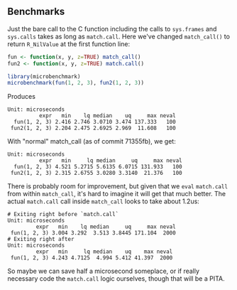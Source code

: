 ## Benchmarks

Just the bare call to the C function including the calls to `sys.frames` and `sys.calls` takes as long as `match.call`.  Here we've changed `match_call()` to return `R_NilValue` at the first function line:

```R
fun <- function(x, y, z=TRUE) match_call()
fun2 <- function(x, y, z=TRUE) match.call()

library(microbenchmark)
microbenchmark(fun(1, 2, 3), fun2(1, 2, 3))
```

Produces

```
Unit: microseconds
          expr   min    lq median    uq     max neval
  fun(1, 2, 3) 2.416 2.746 3.0710 3.474 137.333   100
 fun2(1, 2, 3) 2.204 2.475 2.6925 2.969  11.608   100
```

With "normal" match_call (as of commit 71355fb), we get:

```
Unit: microseconds
          expr   min     lq median     uq     max neval
  fun(1, 2, 3) 4.521 5.2715 5.6135 6.0715 131.933   100
 fun2(1, 2, 3) 2.315 2.6755 3.0280 3.3140  21.376   100
```

There is probably room for improvement, but given that we `eval` `match.call` from within `match_call`, it's hard to imagine it will get that much better.  The actual `match.call` call inside `match_call` looks to take about 1.2us:

```
# Exiting right before `match.call`
Unit: microseconds
         expr   min    lq median     uq     max neval
 fun(1, 2, 3) 3.004 3.292  3.513 3.8445 171.104  2000
# Exiting right after
Unit: microseconds
         expr   min     lq median    uq    max neval
 fun(1, 2, 3) 4.243 4.7125  4.994 5.412 41.397  2000
```

So maybe we can save half a microsecond someplace, or if really necessary code the `match.call` logic ourselves, though that will be a PITA.
